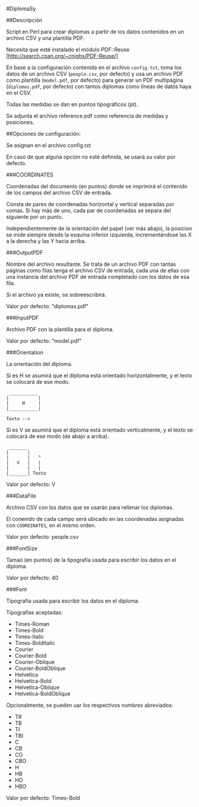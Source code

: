 #DiplomaSy


##Descripción

Script en Perl para crear diplomas a partir de los datos contenidos en un archivo CSV y una plantilla PDF.

Necesita que esté instalado el módulo PDF::Reuse [http://search.cpan.org/~cnighs/PDF-Reuse/]

En base a la configuración contenida en el archivo `config.txt`, toma los datos de un archivo CSV (`people.csv`, por defecto) y usa un archivo PDF como plantilla (`model.pdf`, por defecto) para generar un PDF multipágina (`diplomas.pdf`, por defecto) con tantos diplomas como líneas de datos haya en el CSV.

Todas las medidas se dan en puntos tipográficos (pt).

Se adjunta el archivo reference.pdf como referencia de medidas y posiciones.


##Opciones de configuración:

Se asignan en el archivo config.txt

En caso de que alguna opción no esté definida, se usará su valor por defecto.


###COORDINATES

Coordenadas del documento (en puntos) donde se imprimirá el contenido de los campos del archivo CSV de entrada.

Consta de pares de coordenadas horizontal y vertical separadas por comas. Si hay más de uno, cada par de coordenadas se separa del siguiente por un punto.

Independientemente de la orientación del papel (ver más abajo), la posicion se mide siempre desde la esquina inferior izquierda, incrementándose las X a la derecha y las Y hacia arriba.


###OutputPDF

Nombre del archivo resultante. Se trata de un archivo PDF con tantas páginas como filas tenga el archivo CSV de entrada, cada una de ellas con una instancia del archivo PDF de entrada completado con los datos de esa fila. 

Si el archivo ya existe, se sobreescribirá.

Valor por defecto: "diplomas.pdf"


###InputPDF

Archivo PDF con la plantilla para el diploma.

Valor por defecto: "model.pdf"


###Orientation

La orientación del diploma. 

Si es H se asumirá que el diploma está orientado horizontalmente, y el texto se colocará de ese modo.

```
 ___________
|           |
|     H     |
|___________|

Texto -->

```

Si es V se asumirá que el diploma está orientado verticalmente, y el texto se colocará de ese modo (de abajo a arriba).

```
 _______
|       |
|       |   ^
|   V   |   |
|       |   |
|_______| Texto
```

Valor por defecto: V


###DataFile

Archivo CSV con los datos que se usarán para rellenar los diplomas.

El conenido de cada campo será ubicado en las coordenadas asignadas con `COORDINATES`, en el mismo orden.

Valor por defecto: people.csv


###FontSize

Tamaó (en puntos) de la tipografía usada para escribir los datos en el diploma.

Valor por defecto: 40


###Font

Tipografía usada para escribir los datos en el diploma.

Tipografías aceptadas:

* Times-Roman
* Times-Bold
* Times-Italic
* Times-BoldItalic
* Courier
* Courier-Bold
* Courier-Oblique
* Courier-BoldOblique
* Helvetica
* Helvetica-Bold
* Helvetica-Oblique
* Helvetica-BoldOblique

Opcionalmente, se pueden uar los respectivos nombres abreviados:

* TR
* TB
* TI
* TBI
* C
* CB
* CO
* CBO
* H
* HB
* HO
* HBO

Valor por defecto: Times-Bold
